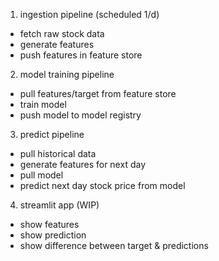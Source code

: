 1. ingestion pipeline (scheduled 1/d)
- fetch raw stock data
- generate features
- push features in feature store

2. model training pipeline
- pull features/target from feature store
- train model
- push model to model registry

3. predict pipeline
- pull historical data
- generate features for next day
- pull model
- predict next day stock price from model

4. streamlit app (WIP)
- show features
- show prediction
- show difference between target & predictions
